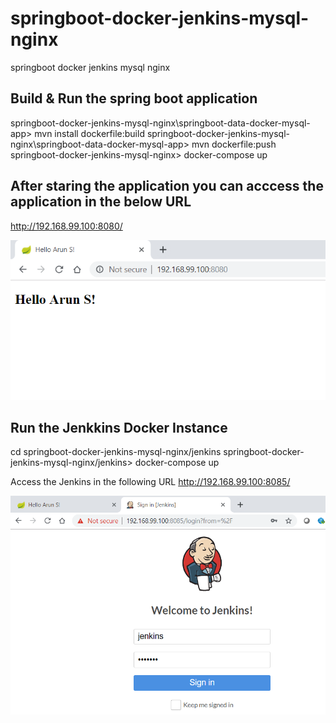 # springboot-docker-jenkins-mysql-nginx
springboot docker jenkins mysql nginx

## Build & Run the spring boot application
springboot-docker-jenkins-mysql-nginx\springboot-data-docker-mysql-app> mvn install dockerfile:build
springboot-docker-jenkins-mysql-nginx\springboot-data-docker-mysql-app> mvn dockerfile:push
springboot-docker-jenkins-mysql-nginx> docker-compose up

## After staring the application you can acccess the application in the below URL
http://192.168.99.100:8080/

![Welcome Screen](screenshots/hello.PNG?raw=true "Welcome Screen")

## Run the Jenkkins Docker Instance
cd springboot-docker-jenkins-mysql-nginx/jenkins
springboot-docker-jenkins-mysql-nginx/jenkins> docker-compose up

Access the Jenkins in the following URL
http://192.168.99.100:8085/

![Jenkins Login](screenshots/jenkins.PNG?raw=true "Jenkins Home Screen")
